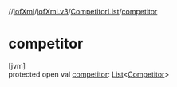//[iofXml](../../../index.md)/[iofXml.v3](../index.md)/[CompetitorList](index.md)/[competitor](competitor.md)

# competitor

[jvm]\
protected open val [competitor](competitor.md): [List](https://docs.oracle.com/javase/8/docs/api/java/util/List.html)<[Competitor](../-competitor/index.md)>
